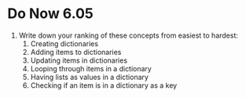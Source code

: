 # Do Now 6.05

1. Write down your ranking of these concepts from easiest to hardest: 
	1. Creating dictionaries
	2. Adding items to dictionaries
	3. Updating items in dictionaries
	4. Looping through items in a dictionary
	5. Having lists as values in a dictionary
	6. Checking if an item is in a dictionary as a key
